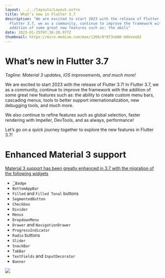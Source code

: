 ```yaml
---
layout: ../../layouts/Layout.astro
title: What’s new in Flutter 3.7
description: "We are excited to start 2023 with the release of Flutter 3.7! In
  Flutter 3.7, we as a community, continue to improve the framework with the
  addition of some great new features such as: the abili"
date: 2023-01-25T07:36:20.977Z
thumbnail: https://miro.medium.com/max/1366/0*8T3nUAK-8AUveoD2
---
```

# What’s new in Flutter 3.7

*Tagline: Material 3 updates, iOS improvements, and much more!*

We are excited to start 2023 with the release of Flutter 3.7! In Flutter 3.7, we as a community, continue to improve the framework with the addition of some great new features such as: the ability to create custom menu bars, cascading menus, tools to better support internationalization, new debugging tools, and much more.

We also continue to refine features such as global selection, faster rendering with Impeller, DevTools, and as always, performance!

Let’s go on a quick journey together to explore the new features in Flutter 3.7!



# Enhanced Material 3 support

[Material 3 support has been greatly enhanced in 3.7 with the migration of the following widgets](https://miro.medium.com/max/1400/0*CA2O4OcJ8JdyYaJx)

* [``](https://miro.medium.com/max/1400/0*CA2O4OcJ8JdyYaJx)`Badge`
* `BottomAppBar`
* `Filled` and `Filled Tonal` buttons
* `SegmentedButton`
* `Checkbox`
* `Divider`
* `Menus`
* `DropdownMenu`
* `Drawer` and `NavigationDrawer`
* `ProgressIndicator`
* `Radio` buttons
* `Slider`
* `SnackBar`
* `TabBar`
* `TextFields` and `InputDecorator`
* `Banner`

![](https://miro.medium.com/max/1400/0*CA2O4OcJ8JdyYaJx)
